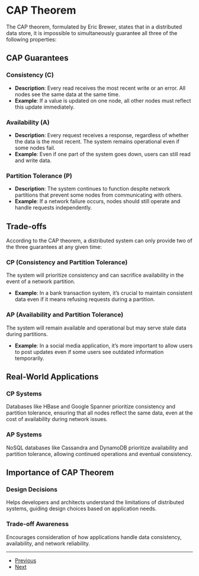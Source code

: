 # CAP Theorem

The CAP theorem, formulated by Eric Brewer, states that in a distributed data store, it is impossible to simultaneously guarantee all three of the following properties:

## CAP Guarantees

### Consistency (C)
- **Description**: Every read receives the most recent write or an error. All nodes see the same data at the same time.
- **Example**: If a value is updated on one node, all other nodes must reflect this update immediately.

### Availability (A)
- **Description**: Every request receives a response, regardless of whether the data is the most recent. The system remains operational even if some nodes fail.
- **Example**: Even if one part of the system goes down, users can still read and write data.

### Partition Tolerance (P)
- **Description**: The system continues to function despite network partitions that prevent some nodes from communicating with others.
- **Example**: If a network failure occurs, nodes should still operate and handle requests independently.

## Trade-offs
According to the CAP theorem, a distributed system can only provide two of the three guarantees at any given time:

### CP (Consistency and Partition Tolerance)
The system will prioritize consistency and can sacrifice availability in the event of a network partition.
- **Example**: In a bank transaction system, it’s crucial to maintain consistent data even if it means refusing requests during a partition.

### AP (Availability and Partition Tolerance)
The system will remain available and operational but may serve stale data during partitions.
- **Example**: In a social media application, it’s more important to allow users to post updates even if some users see outdated information temporarily.

## Real-World Applications

### CP Systems
Databases like HBase and Google Spanner prioritize consistency and partition tolerance, ensuring that all nodes reflect the same data, even at the cost of availability during network issues.

### AP Systems
NoSQL databases like Cassandra and DynamoDB prioritize availability and partition tolerance, allowing continued operations and eventual consistency.

## Importance of CAP Theorem
### Design Decisions
Helps developers and architects understand the limitations of distributed systems, guiding design choices based on application needs.

### Trade-off Awareness
Encourages consideration of how applications handle data consistency, availability, and network reliability.

---

- [Previous](./7-acid.md)
- [Next](./9-security.md)
